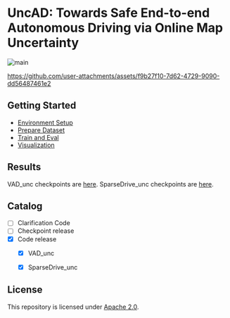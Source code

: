 # UncAD: Towards Safe End-to-end Autonomous Driving via Online Map Uncertainty 

![main](https://github.com/user-attachments/assets/d39721ab-c652-4dc0-87a7-a6193fdc2ada)

https://github.com/user-attachments/assets/f9b27f10-7d62-4729-9090-dd56487461e2

## Getting Started
- [Environment Setup](docs/env.md)
- [Prepare Dataset](docs/prepare_dataset.md)
- [Train and Eval](docs/train_eval.md)
- [Visualization](docs/visualization.md)

## Results

VAD_unc checkpoints are [here](). SparseDrive_unc checkpoints are [here](). 

## Catalog

- [ ] Clarification Code
- [ ] Checkpoint release
- [x] Code release
  - [x] VAD_unc
  - [x] SparseDrive_unc



## License

This repository is licensed under [Apache 2.0](LICENSE).
